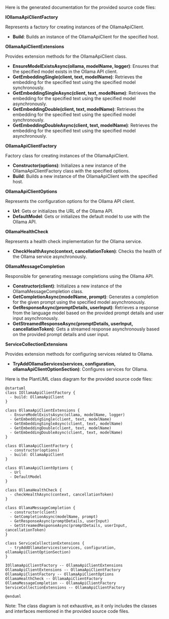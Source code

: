 Here is the generated documentation for the provided source code files:

**IOllamaApiClientFactory**

Represents a factory for creating instances of the OllamaApiClient.

* **Build**: Builds an instance of the OllamaApiClient for the specified host.

**OllamaApiClientExtensions**

Provides extension methods for the OllamaApiClient class.

* **EnsureModelExistsAsync(ollama, modelName, logger)**: Ensures that the specified model exists in the Ollama API client.
* **GetEmbeddingSingle(client, text, modelName)**: Retrieves the embedding for the specified text using the specified model synchronously.
* **GetEmbeddingSingleAsync(client, text, modelName)**: Retrieves the embedding for the specified text using the specified model asynchronously.
* **GetEmbeddingDouble(client, text, modelName)**: Retrieves the embedding for the specified text using the specified model synchronously.
* **GetEmbeddingDoubleAsync(client, text, modelName)**: Retrieves the embedding for the specified text using the specified model asynchronously.

**OllamaApiClientFactory**

Factory class for creating instances of the OllamaApiClient.

* **Constructor(options)**: Initializes a new instance of the OllamaApiClientFactory class with the specified options.
* **Build**: Builds a new instance of the OllamaApiClient with the specified host.

**OllamaApiClientOptions**

Represents the configuration options for the Ollama API client.

* **Url**: Gets or initializes the URL of the Ollama API.
* **DefaultModel**: Gets or initializes the default model to use with the Ollama API.

**OllamaHealthCheck**

Represents a health check implementation for the Ollama service.

* **CheckHealthAsync(context, cancellationToken)**: Checks the health of the Ollama service asynchronously.

**OllamaMessageCompletion**

Responsible for generating message completions using the Ollama API.

* **Constructor(client)**: Initializes a new instance of the OllamaMessageCompletion class.
* **GetCompletionAsync(modelName, prompt)**: Generates a completion for the given prompt using the specified model asynchronously.
* **GetResponseAsync(promptDetails, userInput)**: Retrieves a response from the language model based on the provided prompt details and user input asynchronously.
* **GetStreamedResponseAsync(promptDetails, userInput, cancellationToken)**: Gets a streamed response asynchronously based on the provided prompt details and user input.

**ServiceCollectionExtensions**

Provides extension methods for configuring services related to Ollama.

* **TryAddOllamaServices(services, configuration, ollamaApiClientOptionSection)**: Configures services for Ollama.

Here is the PlantUML class diagram for the provided source code files:

```plantuml
@startuml
class IOllamaApiClientFactory {
  - build: OllamaApiClient
}

class OllamaApiClientExtensions {
  - EnsureModelExistsAsync(ollama, modelName, logger)
  - GetEmbeddingSingle(client, text, modelName)
  - GetEmbeddingSingleAsync(client, text, modelName)
  - GetEmbeddingDouble(client, text, modelName)
  - GetEmbeddingDoubleAsync(client, text, modelName)
}

class OllamaApiClientFactory {
  - constructor(options)
  - build: OllamaApiClient
}

class OllamaApiClientOptions {
  - Url
  - DefaultModel
}

class OllamaHealthCheck {
  - checkHealthAsync(context, cancellationToken)
}

class OllamaMessageCompletion {
  - constructor(client)
  - GetCompletionAsync(modelName, prompt)
  - GetResponseAsync(promptDetails, userInput)
  - GetStreamedResponseAsync(promptDetails, userInput, cancellationToken)
}

class ServiceCollectionExtensions {
  - tryAddOllamaServices(services, configuration, ollamaApiClientOptionSection)
}

IOllamaApiClientFactory -- OllamaApiClientExtensions
OllamaApiClientExtensions -- OllamaApiClientFactory
OllamaApiClientFactory -- OllamaApiClientOptions
OllamaHealthCheck -- OllamaApiClientFactory
OllamaMessageCompletion -- OllamaApiClientFactory
ServiceCollectionExtensions -- OllamaApiClientFactory

@enduml
```

Note: The class diagram is not exhaustive, as it only includes the classes and interfaces mentioned in the provided source code files.